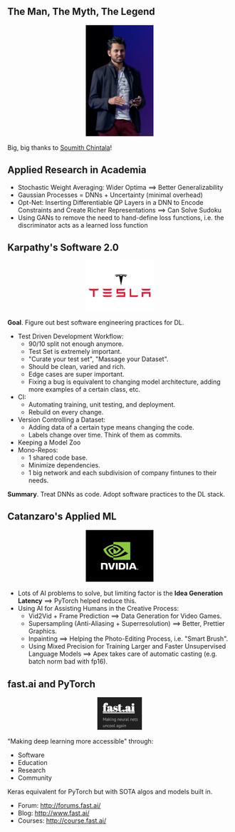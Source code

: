## The Man, The Myth, The Legend

<p align="center">
 <img src="./imgs/soumith.png" alt="Drawing" width=30%>
</p>

Big, big thanks to [Soumith Chintala](http://soumith.ch/)!

## Applied Research in Academia

* Stochastic Weight Averaging: Wider Optima ==> Better Generalizability
* Gaussian Processes = DNNs + Uncertainty (minimal overhead)
* Opt-Net: Inserting Differentiable QP Layers in a DNN to Encode Constraints and Create Richer Representations ==> Can Solve Sudoku
* Using GANs to remove the need to hand-define loss functions, i.e. the discriminator acts as a learned loss function

## Karpathy's Software 2.0

<p align="center">
 <img src="./imgs/tesla-logo.png" alt="Drawing" width=30%>
</p>

**Goal**. Figure out best software engineering practices for DL.

* Test Driven Development Workflow:
    * 90/10 split not enough anymore.
    * Test Set is extremely important.
    * "Curate your test set", "Massage your Dataset".
    * Should be clean, varied and rich.
    * Edge cases are super important.
    * Fixing a bug is equivalent to changing model architecture, adding more examples of a certain class, etc.
* CI:
    * Automating training, unit testing, and deployment.
    * Rebuild on every change.
* Version Controlling a Dataset:
    * Adding data of a certain type means changing the code.
    * Labels change over time. Think of them as commits.
* Keeping a Model Zoo
* Mono-Repos:
    * 1 shared code base.
    * Minimize dependencies.
    * 1 big network and each subdivision of company fintunes to their needs.

**Summary**. Treat DNNs as code. Adopt software practices to the DL stack.

## Catanzaro's Applied ML

<p align="center">
 <img src="./imgs/nvidia-logo.jpg" alt="Drawing" width=30%>
</p>

* Lots of AI problems to solve, but limiting factor is the **Idea Generation Latency** ==> PyTorch helped reduce this.
* Using AI for Assisting Humans in the Creative Process:
    * Vid2Vid + Frame Prediction ==> Data Generation for Video Games.
    * Supersampling (Anti-Aliasing + Superresolution) ==> Better, Prettier Graphics.
    * Inpainting ==> Helping the Photo-Editing Process, i.e. "Smart Brush".
    * Using Mixed Precision for Training Larger and Faster Unsupervised Language Models ==> Apex takes care of automatic casting (e.g. batch norm bad with fp16).

## fast.ai and PyTorch

<p align="center">
 <img src="./imgs/fastai.png" alt="Drawing" width=20%>
</p>


"Making deep learning more accessible" through:

* Software
* Education
* Research
* Community

Keras equivalent for PyTorch but with SOTA algos and models built in.

* Forum: http://forums.fast.ai/
* Blog: http://www.fast.ai/
* Courses: http://course.fast.ai/

